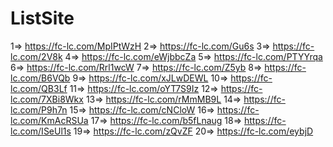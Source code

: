 # ListSite

1=> https://fc-lc.com/MpIPtWzH
2=> https://fc-lc.com/Gu6s
3=> https://fc-lc.com/2V8k
4=> https://fc-lc.com/eWjbbcZa
5=> https://fc-lc.com/PTYYrqa
6=> https://fc-lc.com/Rrl1wcW
7=> https://fc-lc.com/Z5yb
8=> https://fc-lc.com/B6VQb
9=> https://fc-lc.com/xJLwDEWL
10=> https://fc-lc.com/QB3Lf
11=> https://fc-lc.com/oYT7S9Iz
12=> https://fc-lc.com/7XBi8Wkx
13=> https://fc-lc.com/rMmMB9L
14=> https://fc-lc.com/P9h7n
15=> https://fc-lc.com/cNCloW
16=> https://fc-lc.com/KmAcRSUa
17=> https://fc-lc.com/b5fLnaug
18=> https://fc-lc.com/ISeUl1s
19=> https://fc-lc.com/zQvZF
20=> https://fc-lc.com/eybjD
